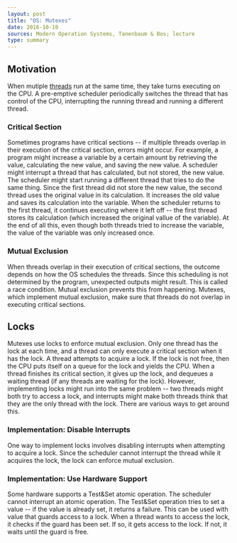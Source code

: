 ```yaml
---
layout: post
title: "OS: Mutexes"
date: 2016-10-10
sources: Modern Operation Systems, Tanenbaum & Bos; lecture
type: summary
---
```

## Motivation
When mutiple [threads](https://cchen23.github.io/blog/2016/10/02/os-processes-threads) run at the same time, they take turns executing on the CPU. A pre-emptive scheduler periodically switches the thread that has control of the CPU, interrupting the running thread and running a different thread. 

### Critical Section
Sometimes programs have critical sections -- if multiple threads overlap in their execution of the critical section, errors might occur. For example, a program might increase a variable  by a certain amount by retrieving the value, calculating the new value, and saving the new value. A scheduler might interrupt a thread that has calculated, but not stored, the new value. The scheduler might start running a different thread that tries to do the same thing. Since the first thread did not store the new value, the second thread uses the original value in its calculation. It increases the old value and saves its calculation into the variable. When the scheduler returns to the first thread, it continues executing where it left off -- the first thread stores its calculation (which increased the original vallue of the variable). At the end of all this, even though both threads tried to increase the variable, the value of the variable was only increased once.

### Mutual Exclusion
When threads overlap in their execution of critical sections, the outcome depends on how the OS schedules the threads. Since this scheduling is not determined by the program, unexpected outputs might result. This is called a race condition. Mutual exclusion prevents this from happening. Mutexes, which implement mutual exclusion, make sure that threads do not overlap in executing critical sections.

## Locks
Mutexes use locks to enforce mutual exclusion. Only one thread has the lock at each time, and a thread can only execute a critical section when it has the lock.
A thread attempts to acquire a lock. If the lock is not free, then the CPU puts itself on a queue for the lock and yields the CPU. When a thread finishes its critical section, it gives up the lock, and dequeues a waiting thread (if any threads are waiting for the lock). 
However, implementing locks might run into the same problem -- two threads might both try to access a lock, and interrupts might make both threads think that they are the only thread with the lock. There are various ways to get around this.

### Implementation: Disable Interrupts
One way to implement locks involves disabling interrupts when attempting to acquire a lock. Since the scheduler cannot interrupt the thread while it acquires the lock, the lock can enforce mutual exclusion.

### Implementation: Use Hardware Support
Some hardware supports a Test&Set atomic operation. The scheduler cannot interrupt an atomic operation. The Test&Set operation tries to set a value -- if the value is already set, it returns a failure. This can be used with value that guards access to a lock. When a thread wants to access the lock, it checks if the guard has been set. If so, it gets access to the lock. If not, it waits until the guard is free.
